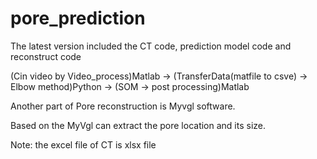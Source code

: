 # pore_prediction
The latest version included the CT code, prediction model code and reconstruct code

(Cin video by Video_process)Matlab -> (TransferData(matfile to csve) -> Elbow method)Python -> (SOM -> post processing)Matlab

Another part of Pore reconstruction is Myvgl software.

Based on the MyVgl can extract the pore location and its size.

Note: the excel file of CT is xlsx file

